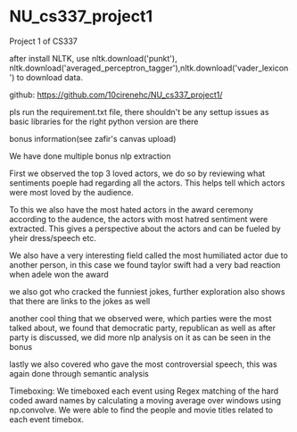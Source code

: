 # NU_cs337_project1
Project 1 of CS337

after install NLTK, use nltk.download('punkt'), nltk.download('averaged_perceptron_tagger'),nltk.download('vader_lexicon') to download data.


github: https://github.com/10cirenehc/NU_cs337_project1/

pls run the requirement.txt file, there shouldn't be any settup issues as basic libraries for the right python version are there

bonus information(see zafir's canvas upload)

We have done multiple bonus nlp extraction

First we observed the top 3 loved actors, we do so by reviewing what sentiments poeple had regarding all the actors. This helps tell which actors were most loved by the audience.

To this we also have the most hated actors in the award ceremony according to the audence, the actors with most hatred sentiment were extracted. This gives a perspective about the actors and can be fueled by yheir dress/speech etc.

We also have a very interesting field called the most humiliated actor due to another person, in this case we found taylor swift had a very bad reaction when adele won the award

we also got who cracked the funniest jokes, further exploration also shows that there are links to the jokes as well

another cool thing that we observed were, which parties were the most talked about, we found that democratic party, republican as well as after party is discussed, we did more nlp analysis on it as can be seen in the bonus

lastly we also covered who gave the most controversial speech, this was again done through semantic analysis

Timeboxing: We timeboxed each event using Regex matching of the hard coded award names by calculating a moving average over windows using np.convolve. We were able to find the people and movie titles related to each event timebox.
